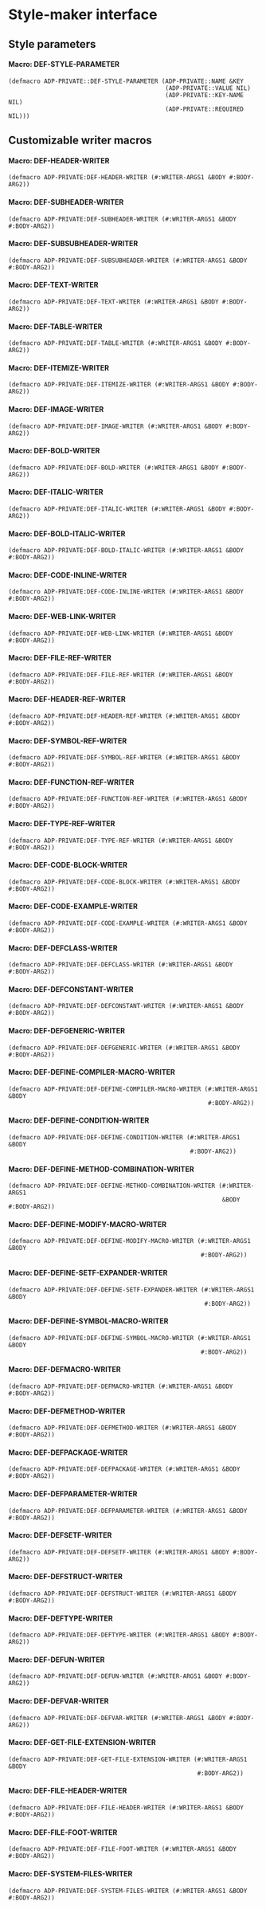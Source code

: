 # Style-maker interface

## Style parameters

#### Macro: DEF-STYLE-PARAMETER

```Lisp
(defmacro ADP-PRIVATE::DEF-STYLE-PARAMETER (ADP-PRIVATE::NAME &KEY
                                            (ADP-PRIVATE::VALUE NIL)
                                            (ADP-PRIVATE::KEY-NAME NIL)
                                            (ADP-PRIVATE::REQUIRED NIL)))
```

## Customizable writer macros

#### Macro: DEF-HEADER-WRITER

```Lisp
(defmacro ADP-PRIVATE:DEF-HEADER-WRITER (#:WRITER-ARGS1 &BODY #:BODY-ARG2))
```

#### Macro: DEF-SUBHEADER-WRITER

```Lisp
(defmacro ADP-PRIVATE:DEF-SUBHEADER-WRITER (#:WRITER-ARGS1 &BODY #:BODY-ARG2))
```

#### Macro: DEF-SUBSUBHEADER-WRITER

```Lisp
(defmacro ADP-PRIVATE:DEF-SUBSUBHEADER-WRITER (#:WRITER-ARGS1 &BODY #:BODY-ARG2))
```

#### Macro: DEF-TEXT-WRITER

```Lisp
(defmacro ADP-PRIVATE:DEF-TEXT-WRITER (#:WRITER-ARGS1 &BODY #:BODY-ARG2))
```

#### Macro: DEF-TABLE-WRITER

```Lisp
(defmacro ADP-PRIVATE:DEF-TABLE-WRITER (#:WRITER-ARGS1 &BODY #:BODY-ARG2))
```

#### Macro: DEF-ITEMIZE-WRITER

```Lisp
(defmacro ADP-PRIVATE:DEF-ITEMIZE-WRITER (#:WRITER-ARGS1 &BODY #:BODY-ARG2))
```

#### Macro: DEF-IMAGE-WRITER

```Lisp
(defmacro ADP-PRIVATE:DEF-IMAGE-WRITER (#:WRITER-ARGS1 &BODY #:BODY-ARG2))
```

#### Macro: DEF-BOLD-WRITER

```Lisp
(defmacro ADP-PRIVATE:DEF-BOLD-WRITER (#:WRITER-ARGS1 &BODY #:BODY-ARG2))
```

#### Macro: DEF-ITALIC-WRITER

```Lisp
(defmacro ADP-PRIVATE:DEF-ITALIC-WRITER (#:WRITER-ARGS1 &BODY #:BODY-ARG2))
```

#### Macro: DEF-BOLD-ITALIC-WRITER

```Lisp
(defmacro ADP-PRIVATE:DEF-BOLD-ITALIC-WRITER (#:WRITER-ARGS1 &BODY #:BODY-ARG2))
```

#### Macro: DEF-CODE-INLINE-WRITER

```Lisp
(defmacro ADP-PRIVATE:DEF-CODE-INLINE-WRITER (#:WRITER-ARGS1 &BODY #:BODY-ARG2))
```

#### Macro: DEF-WEB-LINK-WRITER

```Lisp
(defmacro ADP-PRIVATE:DEF-WEB-LINK-WRITER (#:WRITER-ARGS1 &BODY #:BODY-ARG2))
```

#### Macro: DEF-FILE-REF-WRITER

```Lisp
(defmacro ADP-PRIVATE:DEF-FILE-REF-WRITER (#:WRITER-ARGS1 &BODY #:BODY-ARG2))
```

#### Macro: DEF-HEADER-REF-WRITER

```Lisp
(defmacro ADP-PRIVATE:DEF-HEADER-REF-WRITER (#:WRITER-ARGS1 &BODY #:BODY-ARG2))
```

#### Macro: DEF-SYMBOL-REF-WRITER

```Lisp
(defmacro ADP-PRIVATE:DEF-SYMBOL-REF-WRITER (#:WRITER-ARGS1 &BODY #:BODY-ARG2))
```

#### Macro: DEF-FUNCTION-REF-WRITER

```Lisp
(defmacro ADP-PRIVATE:DEF-FUNCTION-REF-WRITER (#:WRITER-ARGS1 &BODY #:BODY-ARG2))
```

#### Macro: DEF-TYPE-REF-WRITER

```Lisp
(defmacro ADP-PRIVATE:DEF-TYPE-REF-WRITER (#:WRITER-ARGS1 &BODY #:BODY-ARG2))
```

#### Macro: DEF-CODE-BLOCK-WRITER

```Lisp
(defmacro ADP-PRIVATE:DEF-CODE-BLOCK-WRITER (#:WRITER-ARGS1 &BODY #:BODY-ARG2))
```

#### Macro: DEF-CODE-EXAMPLE-WRITER

```Lisp
(defmacro ADP-PRIVATE:DEF-CODE-EXAMPLE-WRITER (#:WRITER-ARGS1 &BODY #:BODY-ARG2))
```

#### Macro: DEF-DEFCLASS-WRITER

```Lisp
(defmacro ADP-PRIVATE:DEF-DEFCLASS-WRITER (#:WRITER-ARGS1 &BODY #:BODY-ARG2))
```

#### Macro: DEF-DEFCONSTANT-WRITER

```Lisp
(defmacro ADP-PRIVATE:DEF-DEFCONSTANT-WRITER (#:WRITER-ARGS1 &BODY #:BODY-ARG2))
```

#### Macro: DEF-DEFGENERIC-WRITER

```Lisp
(defmacro ADP-PRIVATE:DEF-DEFGENERIC-WRITER (#:WRITER-ARGS1 &BODY #:BODY-ARG2))
```

#### Macro: DEF-DEFINE-COMPILER-MACRO-WRITER

```Lisp
(defmacro ADP-PRIVATE:DEF-DEFINE-COMPILER-MACRO-WRITER (#:WRITER-ARGS1 &BODY
                                                        #:BODY-ARG2))
```

#### Macro: DEF-DEFINE-CONDITION-WRITER

```Lisp
(defmacro ADP-PRIVATE:DEF-DEFINE-CONDITION-WRITER (#:WRITER-ARGS1 &BODY
                                                   #:BODY-ARG2))
```

#### Macro: DEF-DEFINE-METHOD-COMBINATION-WRITER

```Lisp
(defmacro ADP-PRIVATE:DEF-DEFINE-METHOD-COMBINATION-WRITER (#:WRITER-ARGS1
                                                            &BODY #:BODY-ARG2))
```

#### Macro: DEF-DEFINE-MODIFY-MACRO-WRITER

```Lisp
(defmacro ADP-PRIVATE:DEF-DEFINE-MODIFY-MACRO-WRITER (#:WRITER-ARGS1 &BODY
                                                      #:BODY-ARG2))
```

#### Macro: DEF-DEFINE-SETF-EXPANDER-WRITER

```Lisp
(defmacro ADP-PRIVATE:DEF-DEFINE-SETF-EXPANDER-WRITER (#:WRITER-ARGS1 &BODY
                                                       #:BODY-ARG2))
```

#### Macro: DEF-DEFINE-SYMBOL-MACRO-WRITER

```Lisp
(defmacro ADP-PRIVATE:DEF-DEFINE-SYMBOL-MACRO-WRITER (#:WRITER-ARGS1 &BODY
                                                      #:BODY-ARG2))
```

#### Macro: DEF-DEFMACRO-WRITER

```Lisp
(defmacro ADP-PRIVATE:DEF-DEFMACRO-WRITER (#:WRITER-ARGS1 &BODY #:BODY-ARG2))
```

#### Macro: DEF-DEFMETHOD-WRITER

```Lisp
(defmacro ADP-PRIVATE:DEF-DEFMETHOD-WRITER (#:WRITER-ARGS1 &BODY #:BODY-ARG2))
```

#### Macro: DEF-DEFPACKAGE-WRITER

```Lisp
(defmacro ADP-PRIVATE:DEF-DEFPACKAGE-WRITER (#:WRITER-ARGS1 &BODY #:BODY-ARG2))
```

#### Macro: DEF-DEFPARAMETER-WRITER

```Lisp
(defmacro ADP-PRIVATE:DEF-DEFPARAMETER-WRITER (#:WRITER-ARGS1 &BODY #:BODY-ARG2))
```

#### Macro: DEF-DEFSETF-WRITER

```Lisp
(defmacro ADP-PRIVATE:DEF-DEFSETF-WRITER (#:WRITER-ARGS1 &BODY #:BODY-ARG2))
```

#### Macro: DEF-DEFSTRUCT-WRITER

```Lisp
(defmacro ADP-PRIVATE:DEF-DEFSTRUCT-WRITER (#:WRITER-ARGS1 &BODY #:BODY-ARG2))
```

#### Macro: DEF-DEFTYPE-WRITER

```Lisp
(defmacro ADP-PRIVATE:DEF-DEFTYPE-WRITER (#:WRITER-ARGS1 &BODY #:BODY-ARG2))
```

#### Macro: DEF-DEFUN-WRITER

```Lisp
(defmacro ADP-PRIVATE:DEF-DEFUN-WRITER (#:WRITER-ARGS1 &BODY #:BODY-ARG2))
```

#### Macro: DEF-DEFVAR-WRITER

```Lisp
(defmacro ADP-PRIVATE:DEF-DEFVAR-WRITER (#:WRITER-ARGS1 &BODY #:BODY-ARG2))
```

#### Macro: DEF-GET-FILE-EXTENSION-WRITER

```Lisp
(defmacro ADP-PRIVATE:DEF-GET-FILE-EXTENSION-WRITER (#:WRITER-ARGS1 &BODY
                                                     #:BODY-ARG2))
```

#### Macro: DEF-FILE-HEADER-WRITER

```Lisp
(defmacro ADP-PRIVATE:DEF-FILE-HEADER-WRITER (#:WRITER-ARGS1 &BODY #:BODY-ARG2))
```

#### Macro: DEF-FILE-FOOT-WRITER

```Lisp
(defmacro ADP-PRIVATE:DEF-FILE-FOOT-WRITER (#:WRITER-ARGS1 &BODY #:BODY-ARG2))
```

#### Macro: DEF-SYSTEM-FILES-WRITER

```Lisp
(defmacro ADP-PRIVATE:DEF-SYSTEM-FILES-WRITER (#:WRITER-ARGS1 &BODY #:BODY-ARG2))
```

